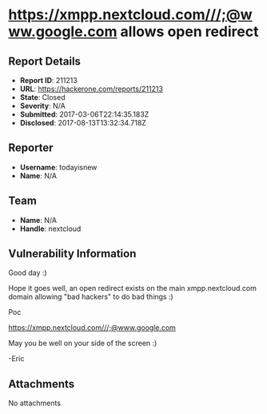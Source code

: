 # https://xmpp.nextcloud.com///;@www.google.com allows open redirect

## Report Details
- **Report ID**: 211213
- **URL**: https://hackerone.com/reports/211213
- **State**: Closed
- **Severity**: N/A
- **Submitted**: 2017-03-06T22:14:35.183Z
- **Disclosed**: 2017-08-13T13:32:34.718Z

## Reporter
- **Username**: todayisnew
- **Name**: N/A

## Team
- **Name**: N/A
- **Handle**: nextcloud

## Vulnerability Information

Good day :)

Hope it goes well, an open redirect exists on the main xmpp.nextcloud.com domain allowing "bad hackers" to do bad things :)

Poc 

https://xmpp.nextcloud.com///;@www.google.com

May you be well on your side of the screen :)

-Eric



## Attachments
No attachments
